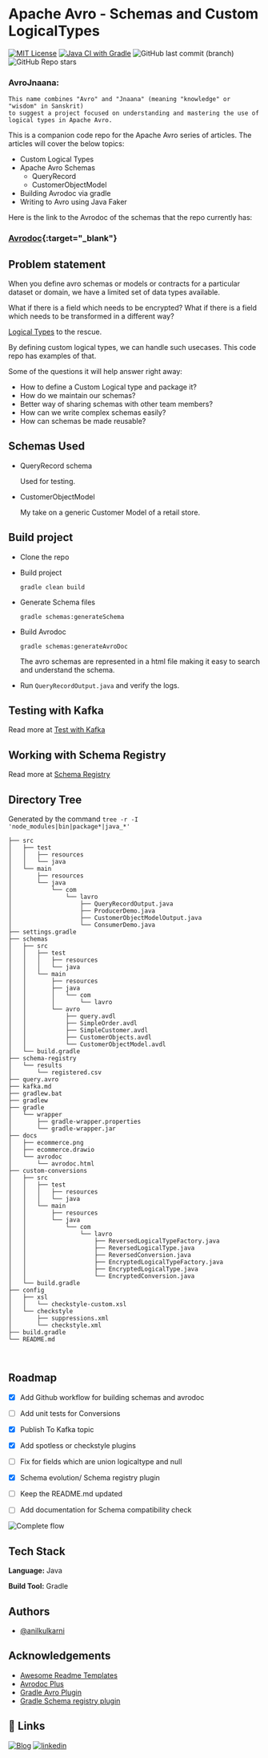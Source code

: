 
# Apache Avro - Schemas and Custom LogicalTypes

[![MIT License](https://img.shields.io/badge/License-MIT-green.svg)](https://choosealicense.com/licenses/mit/)
[![Java CI with Gradle](https://github.com/anilkulkarni87/AvroJnaana/actions/workflows/gradle.yml/badge.svg)](https://github.com/anilkulkarni87/AvroJnaana/actions/workflows/gradle.yml)
![GitHub last commit (branch)](https://img.shields.io/github/last-commit/anilkulkarni87/AvroJnaana/main)
![GitHub Repo stars](https://img.shields.io/github/stars/anilkulkarni87/AvroJnaana?style=social)



### AvroJnaana: 
    This name combines "Avro" and "Jnaana" (meaning "knowledge" or "wisdom" in Sanskrit) 
    to suggest a project focused on understanding and mastering the use of logical types in Apache Avro.

This is a companion code repo for the Apache Avro series of articles. The articles will cover the below topics:

- Custom Logical Types
- Apache Avro Schemas
    - QueryRecord
    - CustomerObjectModel
- Building Avrodoc via gradle
- Writing to Avro using Java Faker

Here is the link to the Avrodoc of the schemas that the repo currently has:

### [Avrodoc](./docs/avrodoc/avrodoc.html){:target="_blank"}



## Problem statement

When you define avro schemas or models or contracts for a particular dataset or domain, we have a limited set of data types available.

What if there is a field which needs to be encrypted?
What if there is a field which needs to be transformed in a different way?

[Logical Types](https://avro.apache.org/docs/1.11.1/idl-language/#logical-types) to the rescue.

By defining custom logical types, we can handle such usecases. This code repo has examples of that.

Some of the questions it will help answer right away:
- How to define a Custom Logical type and package it?
- How do we maintain our schemas?
- Better way of sharing schemas with other team members?
- How can we write complex schemas easily?
- How can schemas be made reusable?

## Schemas Used

- QueryRecord schema

  Used for testing.
- CustomerObjectModel

  My take on a generic Customer Model of a retail store.

## Build project

- Clone the repo
- Build project

  `gradle clean build`
- Generate Schema files

  `gradle schemas:generateSchema`

- Build Avrodoc

  `gradle schemas:generateAvroDoc`

  The avro schemas are represented in a html file making it easy to search and understand the schema.

- Run `QueryRecordOutput.java` and verify the logs.

## Testing with Kafka
Read more at [Test with Kafka](./kafka.md)

## Working with Schema Registry
Read more at [Schema Registry](./schema_registry.md)


## Directory Tree
Generated by the command 
```tree -r -I 'node_modules|bin|package*|java_*'```
```
├── src
│   ├── test
│   │   ├── resources
│   │   └── java
│   └── main
│       ├── resources
│       └── java
│           └── com
│               └── lavro
│                   ├── QueryRecordOutput.java
│                   ├── ProducerDemo.java
│                   ├── CustomerObjectModelOutput.java
│                   └── ConsumerDemo.java
├── settings.gradle
├── schemas
│   ├── src
│   │   ├── test
│   │   │   ├── resources
│   │   │   └── java
│   │   └── main
│   │       ├── resources
│   │       ├── java
│   │       │   └── com
│   │       │       └── lavro
│   │       └── avro
│   │           ├── query.avdl
│   │           ├── SimpleOrder.avdl
│   │           ├── SimpleCustomer.avdl
│   │           ├── CustomerObjects.avdl
│   │           └── CustomerObjectModel.avdl
│   └── build.gradle
├── schema-registry
│   └── results
│       └── registered.csv
├── query.avro
├── kafka.md
├── gradlew.bat
├── gradlew
├── gradle
│   └── wrapper
│       ├── gradle-wrapper.properties
│       └── gradle-wrapper.jar
├── docs
│   ├── ecommerce.png
│   ├── ecommerce.drawio
│   └── avrodoc
│       └── avrodoc.html
├── custom-conversions
│   ├── src
│   │   ├── test
│   │   │   ├── resources
│   │   │   └── java
│   │   └── main
│   │       ├── resources
│   │       └── java
│   │           └── com
│   │               └── lavro
│   │                   ├── ReversedLogicalTypeFactory.java
│   │                   ├── ReversedLogicalType.java
│   │                   ├── ReversedConversion.java
│   │                   ├── EncryptedLogicalTypeFactory.java
│   │                   ├── EncryptedLogicalType.java
│   │                   └── EncryptedConversion.java
│   └── build.gradle
├── config
│   ├── xsl
│   │   └── checkstyle-custom.xsl
│   └── checkstyle
│       ├── suppressions.xml
│       └── checkstyle.xml
├── build.gradle
└── README.md



```


## Roadmap

- [x] Add Github workflow for building schemas and avrodoc
- [ ] Add unit tests for Conversions
- [x] Publish To Kafka topic
- [x] Add spotless or checkstyle plugins
- [ ] Fix for fields which are union logicaltype and null
- [x] Schema evolution/ Schema registry plugin
- [ ] Keep the README.md updated
- [ ] Add documentation for Schema compatibility check 


![Complete flow](./docs/ecommerce.png)

## Tech Stack

**Language:** Java

**Build Tool:** Gradle


## Authors

- [@anilkulkarni](https://github.com/anilkulkarni87)


## Acknowledgements

 - [Awesome Readme Templates](https://readme.so/)
 - [Avrodoc Plus](https://github.com/mikaello/avrodoc-plus)
 - [Gradle Avro Plugin](https://github.com/davidmc24/gradle-avro-plugin)
 - [Gradle Schema registry plugin](https://github.com/ImFlog/schema-registry-plugin)


## 🔗 Links
[![Blog](https://img.shields.io/badge/WordPress-21759B.svg?style=for-the-badge&logo=WordPress&logoColor=white)](https://anilkulkarni.com/)
[![linkedin](https://img.shields.io/badge/linkedin-0A66C2?style=for-the-badge&logo=linkedin&logoColor=white)](https://www.linkedin.com/in/anilakulkarni/)




